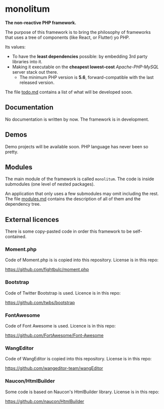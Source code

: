 # monolitum

**The non-reactive PHP framework.**

The purpose of this framework is to bring the philosophy of frameworks that uses a tree of components (like React, or Flutter) yo PHP.

Its values:

- To have the **least dependencies** possible: by embedding 3rd party libraries into it.
- Making it executable on the **cheapest lowest-cost** _Apache-PHP-MySQL_ server stack out there.
  - The minimum PHP version is **5.6**, forward-compatible with the last released version.

The file [todo.md](todo.md) contains a list of what will be developed soon.

## Documentation

No documentation is written by now. The framework is in development.

## Demos

Demo projects will be available soon. PHP language has never been so pretty.

## Modules

The main module of the framework is called <code>monolitum</code>. The code is inside submodules (one level of nested packages).

An application that only uses a few submodules may omit including the rest. The file [modules.md](modules.md) contains the description of all of them and the dependency tree.

## External licences

There is some copy-pasted code in order this framework to be self-contained.

### Moment.php

Code of Moment.php is is copied into this repository. License is in this repo:

https://github.com/fightbulc/moment.php

### Bootstrap

Code of Twitter Bootstrap is used. Licence is in this repo:

https://github.com/twbs/bootstrap

### FontAwesome

Code of Font Awesome is used. Licence is in this repo:

https://github.com/FortAwesome/Font-Awesome

### WangEditor

Code of WangEditor is copied into this repository. License is in this repo:

https://github.com/wangeditor-team/wangEditor

### Naucon/HtmlBuilder

Some code is based on Naucon's HtmlBuilder library. License is in this repo:

https://github.com/naucon/HtmlBuilder
